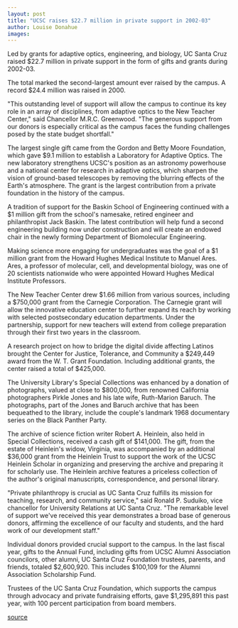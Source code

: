 ```yaml
---
layout: post
title: "UCSC raises $22.7 million in private support in 2002-03"
author: Louise Donahue
images:
---
```


Led by grants for adaptive optics, engineering, and biology, UC Santa Cruz raised $22.7 million in private support in the form of gifts and grants during 2002-03.

The total marked the second-largest amount ever raised by the campus. A record $24.4 million was raised in 2000.  

"This outstanding level of support will allow the campus to continue its key role in an array of disciplines, from adaptive optics to the New Teacher Center," said Chancellor M.R.C. Greenwood. "The generous support from our donors is especially critical as the campus faces the funding challenges posed by the state budget shortfall."  

The largest single gift came from the Gordon and Betty Moore Foundation, which gave $9.1 million to establish a Laboratory for Adaptive Optics. The new laboratory strengthens UCSC's position as an astronomy powerhouse and a national center for research in adaptive optics, which sharpen the vision of ground-based telescopes by removing the blurring effects of the Earth's atmosphere. The grant is the largest contribution from a private foundation in the history of the campus.  

A tradition of support for the Baskin School of Engineering continued with a $1 million gift from the school's namesake, retired engineer and philanthropist Jack Baskin. The latest contribution will help fund a second engineering building now under construction and will create an endowed chair in the newly forming Department of Biomolecular Engineering.  

Making science more engaging for undergraduates was the goal of a $1 million grant from the Howard Hughes Medical Institute to Manuel Ares. Ares, a professor of molecular, cell, and developmental biology, was one of 20 scientists nationwide who were appointed Howard Hughes Medical Institute Professors.  

The New Teacher Center drew $1.66 million from various sources, including a $750,000 grant from the Carnegie Corporation. The Carnegie grant will allow the innovative education center to further expand its reach by working with selected postsecondary education departments. Under the partnership, support for new teachers will extend from college preparation through their first two years in the classroom.  

A research project on how to bridge the digital divide affecting Latinos brought the Center for Justice, Tolerance, and Community a $249,449 award from the W. T. Grant Foundation. Including additional grants, the center raised a total of $425,000.  

The University Library's Special Collections was enhanced by a donation of photographs, valued at close to $800,000, from renowned California photographers Pirkle Jones and his late wife, Ruth-Marion Baruch. The photographs, part of the Jones and Baruch archive that has been bequeathed to the library, include the couple's landmark 1968 documentary series on the Black Panther Party.  

The archive of science fiction writer Robert A. Heinlein, also held in  
Special Collections, received a cash gift of $141,000. The gift, from the  
estate of Heinlein's widow, Virginia, was accompanied by an additional  
$36,000 grant from the Heinlein Trust to support the work of the UCSC  
Heinlein Scholar in organizing and preserving the archive and preparing it  
for scholarly use. The Heinlein archive features a priceless collection of  
the author's original manuscripts, correspondence, and personal library.  

"Private philanthropy is crucial as UC Santa Cruz fulfills its mission for  
teaching, research, and community service," said Ronald P. Suduiko, vice  
chancellor for University Relations at UC Santa Cruz. "The remarkable level of support we've received this year demonstrates a broad base of generous donors, affirming the excellence of our faculty and students, and the hard work of our development staff."  

Individual donors provided crucial support to the campus. In the last fiscal year, gifts to the Annual Fund, including gifts from UCSC Alumni Association councilors, other alumni, UC Santa Cruz Foundation trustees, parents, and friends, totaled $2,600,920. This includes $100,109 for the Alumni Association Scholarship Fund.  

Trustees of the UC Santa Cruz Foundation, which supports the campus through advocacy and private fundraising efforts, gave $1,295,891 this past year, with 100 percent participation from board members.  

[source](http://www1.ucsc.edu/currents/03-04/08-18/fundraising.html "Permalink to fundraising")
